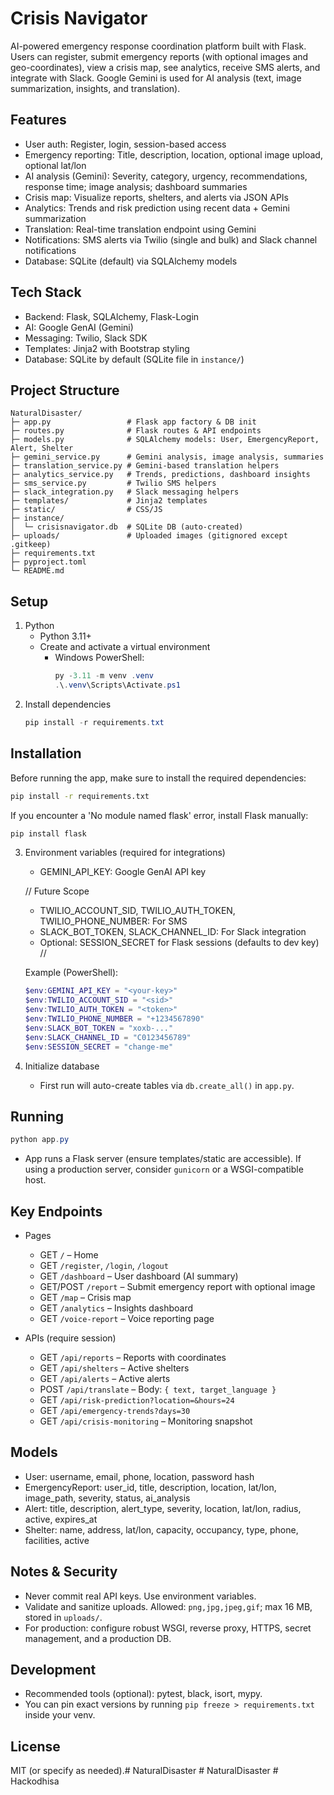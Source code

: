 # Crisis Navigator

AI-powered emergency response coordination platform built with Flask. Users can register, submit emergency reports (with optional images and geo-coordinates), view a crisis map, see analytics, receive SMS alerts, and integrate with Slack. Google Gemini is used for AI analysis (text, image summarization, insights, and translation).

## Features
- User auth: Register, login, session-based access
- Emergency reporting: Title, description, location, optional image upload, optional lat/lon
- AI analysis (Gemini): Severity, category, urgency, recommendations, response time; image analysis; dashboard summaries
- Crisis map: Visualize reports, shelters, and alerts via JSON APIs
- Analytics: Trends and risk prediction using recent data + Gemini summarization
- Translation: Real-time translation endpoint using Gemini
- Notifications: SMS alerts via Twilio (single and bulk) and Slack channel notifications
- Database: SQLite (default) via SQLAlchemy models

## Tech Stack
- Backend: Flask, SQLAlchemy, Flask-Login
- AI: Google GenAI (Gemini)
- Messaging: Twilio, Slack SDK
- Templates: Jinja2 with Bootstrap styling
- Database: SQLite by default (SQLite file in `instance/`)

## Project Structure
```
NaturalDisaster/
├─ app.py                 # Flask app factory & DB init
├─ routes.py              # Flask routes & API endpoints
├─ models.py              # SQLAlchemy models: User, EmergencyReport, Alert, Shelter
├─ gemini_service.py      # Gemini analysis, image analysis, summaries
├─ translation_service.py # Gemini-based translation helpers
├─ analytics_service.py   # Trends, predictions, dashboard insights
├─ sms_service.py         # Twilio SMS helpers
├─ slack_integration.py   # Slack messaging helpers
├─ templates/             # Jinja2 templates
├─ static/                # CSS/JS
├─ instance/
│  └─ crisisnavigator.db  # SQLite DB (auto-created)
├─ uploads/               # Uploaded images (gitignored except .gitkeep)
├─ requirements.txt
├─ pyproject.toml
└─ README.md
```

## Setup
1. Python
   - Python 3.11+
   - Create and activate a virtual environment
     - Windows PowerShell:
       ```powershell
       py -3.11 -m venv .venv
       .\.venv\Scripts\Activate.ps1
       ```
2. Install dependencies
   ```powershell
   pip install -r requirements.txt
   ```
## Installation

Before running the app, make sure to install the required dependencies:

```bash
pip install -r requirements.txt
```

If you encounter a 'No module named flask' error, install Flask manually:

```bash
pip install flask
```
3. Environment variables (required for integrations)
   - GEMINI_API_KEY: Google GenAI API key

   // Future Scope
   - TWILIO_ACCOUNT_SID, TWILIO_AUTH_TOKEN, TWILIO_PHONE_NUMBER: For SMS
   - SLACK_BOT_TOKEN, SLACK_CHANNEL_ID: For Slack integration
   - Optional: SESSION_SECRET for Flask sessions (defaults to dev key)
   //

   Example (PowerShell):
   ```powershell
   $env:GEMINI_API_KEY = "<your-key>"
   $env:TWILIO_ACCOUNT_SID = "<sid>"
   $env:TWILIO_AUTH_TOKEN = "<token>"
   $env:TWILIO_PHONE_NUMBER = "+1234567890"
   $env:SLACK_BOT_TOKEN = "xoxb-..."
   $env:SLACK_CHANNEL_ID = "C0123456789"
   $env:SESSION_SECRET = "change-me"
   ```

4. Initialize database
   - First run will auto-create tables via `db.create_all()` in `app.py`.

## Running
```powershell
python app.py
```
- App runs a Flask server (ensure templates/static are accessible). If using a production server, consider `gunicorn` or a WSGI-compatible host.

## Key Endpoints
- Pages
  - GET `/` – Home
  - GET `/register`, `/login`, `/logout`
  - GET `/dashboard` – User dashboard (AI summary)
  - GET/POST `/report` – Submit emergency report with optional image
  - GET `/map` – Crisis map
  - GET `/analytics` – Insights dashboard
  - GET `/voice-report` – Voice reporting page

- APIs (require session)
  - GET `/api/reports` – Reports with coordinates
  - GET `/api/shelters` – Active shelters
  - GET `/api/alerts` – Active alerts
  - POST `/api/translate` – Body: `{ text, target_language }`
  - GET `/api/risk-prediction?location=&hours=24`
  - GET `/api/emergency-trends?days=30`
  - GET `/api/crisis-monitoring` – Monitoring snapshot

## Models
- User: username, email, phone, location, password hash
- EmergencyReport: user_id, title, description, location, lat/lon, image_path, severity, status, ai_analysis
- Alert: title, description, alert_type, severity, location, lat/lon, radius, active, expires_at
- Shelter: name, address, lat/lon, capacity, occupancy, type, phone, facilities, active

## Notes & Security
- Never commit real API keys. Use environment variables.
- Validate and sanitize uploads. Allowed: `png,jpg,jpeg,gif`; max 16 MB, stored in `uploads/`.
- For production: configure robust WSGI, reverse proxy, HTTPS, secret management, and a production DB.

## Development
- Recommended tools (optional): pytest, black, isort, mypy.
- You can pin exact versions by running `pip freeze > requirements.txt` inside your venv.

## License
MIT (or specify as needed).#   N a t u r a l D i s a s t e r 
 
 #   N a t u r a l D i s a s t e r 
 
 #   H a c k o d h i s a 
 
 